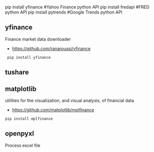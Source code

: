 
pip install yfinance #Yahoo Finance python API
pip install fredapi #FRED python API
pip install pytrends #Google Trends python API


## yfinance
Finance market data downloader
- https://github.com/ranaroussi/yfinance
```
 pip install yfinance
```
## tushare

## matplotlib 
utilities for the visualization, and visual analysis, of financial data
- https://github.com/matplotlib/mplfinance
```
pip install mplfinance
```


## openpyxl
Process excel file
